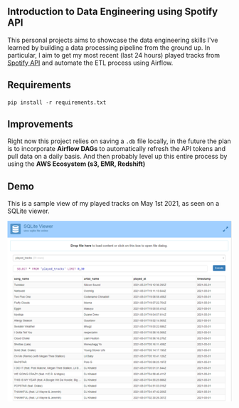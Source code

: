 

## Introduction to Data Engineering using Spotify API

This personal projects aims to showcase the data engineering skills I've learned by building a data processing pipeline from the ground up. In particular, I aim to get my most recent (last 24 hours) played tracks from [Spotify API](https://developer.spotify.com/console/get-recently-played/?limit=50&after=1484811043508&before=) and automate the ETL process using Airflow.

## Requirements

```
pip install -r requirements.txt
```

## Improvements

Right now this project relies on saving a `.db` file locally, in the future the plan is to incorporate **Airflow DAGs** to automatically refresh the API tokens and pull data on a daily basis. And then probably level up this entire process by using the **AWS Ecosystem (s3, EMR, Redshift)**

## Demo

This is a sample view of my played tracks on May 1st 2021, as seen on a SQLite viewer.

![](https://github.com/neooooo28/spotify-etl/blob/main/demo_photos/demo1_sqlite_view.png)
